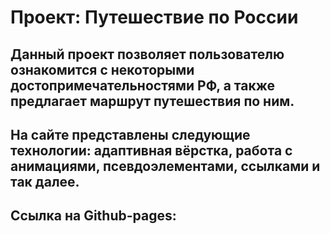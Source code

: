 # Проект: Путешествие по России
## Данный проект позволяет пользователю ознакомится с некоторыми достопримечательностями РФ, а также предлагает маршрут путешествия по ним.
## На сайте представлены следующие технологии: адаптивная вёрстка, работа с анимациями, псевдоэлементами, ссылками и так далее.
## Ссылка на Github-pages: 
